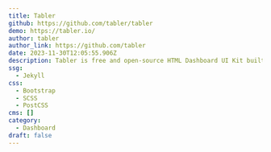 ```yaml
---
title: Tabler
github: https://github.com/tabler/tabler
demo: https://tabler.io/
author: tabler
author_link: https://github.com/tabler
date: 2023-11-30T12:05:55.906Z
description: Tabler is free and open-source HTML Dashboard UI Kit built on Bootstrap
ssg:
  - Jekyll
css:
  - Bootstrap
  - SCSS
  - PostCSS
cms: []
category:
  - Dashboard
draft: false
---
```

